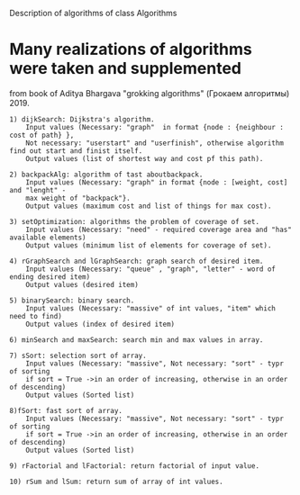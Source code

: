 Description of algorithms of class Algorithms
# Many realizations of algorithms were taken and supplemented 
from book of Aditya Bhargava "grokking algorithms" (Грокаем алгоритмы) 2019.


	1) dijkSearch: Dijkstra's algorithm.
		Input values (Necessary: "graph"  in format {node : {neighbour : cost of path} },
		Not necessary: "userstart" and "userfinish", otherwise algorithm find out start and finist itself.
		Output values (list of shortest way and cost pf this path).

	2) backpackAlg: algorithm of tast aboutbackpack.
		Input values (Necessary: "graph" in format {node : [weight, cost] and "lenght" -
		max weight of "backpack"}.
		Output values (maximum cost and list of things for max cost).
	
	3) setOptimization: algorithms the problem of coverage of set.
		Input values (Necessary: "need" - required coverage area and "has" available elements)
		Output values (minimum list of elements for coverage of set).
	
	4) rGraphSearch and lGraphSearch: graph search of desired item.
		Input values (Necessary: "queue" , "graph", "letter" - word of ending desired item)
		Output values (desired item)
	
	5) binarySearch: binary search.
		Input values (Necessary: "massive" of int values, "item" which need to find)
		Output values (index of desired item)
	
	6) minSearch and maxSearch: search min and max values in array.

	7) sSort: selection sort of array.
		Input values (Necessary: "massive", Not necessary: "sort" - typr of sorting
		if sort = True ->in an order of increasing, otherwise in an order of descending)
		Output values (Sorted list)

	8)fSort: fast sort of array.
		Input values (Necessary: "massive", Not necessary: "sort" - typr of sorting
		if sort = True ->in an order of increasing, otherwise in an order of descending)
		Output values (Sorted list)

	9) rFactorial and lFactorial: return factorial of input value.
	
	10) rSum and lSum: return sum of array of int values.